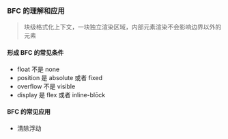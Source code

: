 ### BFC 的理解和应用

> 块级格式化上下文，一块独立渲染区域，内部元素渲染不会影响边界以外的元素

#### 形成 BFC 的常见条件

- float 不是 none
- position 是 absolute 或者 fixed
- overflow 不是 visible
- display 是 flex 或者 inline-blōck

#### BFC 的常见应用

- 清除浮动
